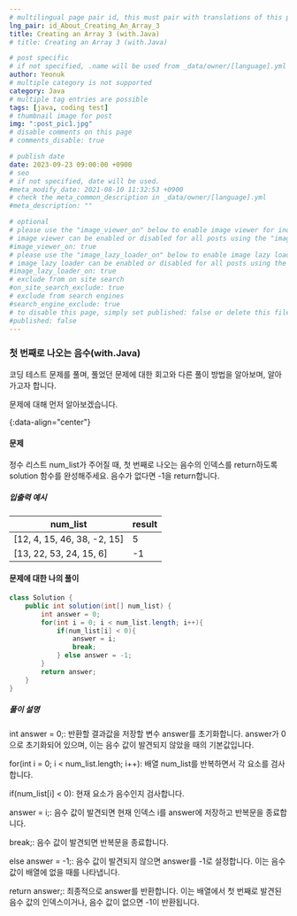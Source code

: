 ```yaml
---
# multilingual page pair id, this must pair with translations of this page. (This name must be unique)
lng_pair: id_About_Creating_An_Array_3
title: Creating an Array 3 (with.Java)
# title: Creating an Array 3 (with.Java)

# post specific
# if not specified, .name will be used from _data/owner/[language].yml
author: Yeonuk
# multiple category is not supported
category: Java
# multiple tag entries are possible
tags: [java, coding test]
# thumbnail image for post
img: ":post_pic1.jpg"
# disable comments on this page
# comments_disable: true

# publish date
date: 2023-09-23 09:00:00 +0900
# seo
# if not specified, date will be used.
#meta_modify_date: 2021-08-10 11:32:53 +0900
# check the meta_common_description in _data/owner/[language].yml
#meta_description: ""

# optional
# please use the "image_viewer_on" below to enable image viewer for individual pages or posts (_posts/ or [language]/_posts folders).
# image viewer can be enabled or disabled for all posts using the "image_viewer_posts: true" setting in _data/conf/main.yml.
#image_viewer_on: true
# please use the "image_lazy_loader_on" below to enable image lazy loader for individual pages or posts (_posts/ or [language]/_posts folders).
# image lazy loader can be enabled or disabled for all posts using the "image_lazy_loader_posts: true" setting in _data/conf/main.yml.
#image_lazy_loader_on: true
# exclude from on site search
#on_site_search_exclude: true
# exclude from search engines
#search_engine_exclude: true
# to disable this page, simply set published: false or delete this file
#published: false
---
```


<!-- outline-start -->

### 첫 번째로 나오는 음수(with.Java)

코딩 테스트 문제를 풀며, 풀었던 문제에 대한 회고와 다른 풀이 방법을 알아보며, 알아가고자 합니다.

문제에 대해 먼저 알아보겠습니다.

{:data-align="center"}

<!-- outline-end -->

#### 문제

정수 리스트 num_list가 주어질 때, 첫 번째로 나오는 음수의 인덱스를 return하도록 solution 함수를 완성해주세요. 음수가 없다면 -1을 return합니다.

##### 입출력 예시

| num_list                    | result |
| --------------------------- | ------ |
| [12, 4, 15, 46, 38, -2, 15] | 5      |
| [13, 22, 53, 24, 15, 6]     | -1     |

<!-- | start_num | end_num | result |
| --------- | ------- | ------ |
| 10        | 3       | 0      | -->

#### 문제에 대한 나의 풀이

```java
class Solution {
    public int solution(int[] num_list) {
        int answer = 0;
        for(int i = 0; i < num_list.length; i++){
            if(num_list[i] < 0){
                answer = i;
                break;
            } else answer = -1;
        }
        return answer;
    }
}
```

##### 풀이 설명

int answer = 0;: 반환할 결과값을 저장할 변수 answer를 초기화합니다. answer가 0으로 초기화되어 있으며, 이는 음수 값이 발견되지 않았을 때의 기본값입니다.

for(int i = 0; i < num_list.length; i++): 배열 num_list를 반복하면서 각 요소를 검사합니다.

if(num_list[i] < 0): 현재 요소가 음수인지 검사합니다.

answer = i;: 음수 값이 발견되면 현재 인덱스 i를 answer에 저장하고 반복문을 종료합니다.

break;: 음수 값이 발견되면 반복문을 종료합니다.

else answer = -1;: 음수 값이 발견되지 않으면 answer를 -1로 설정합니다. 이는 음수 값이 배열에 없을 때를 나타냅니다.

return answer;: 최종적으로 answer를 반환합니다. 이는 배열에서 첫 번째로 발견된 음수 값의 인덱스이거나, 음수 값이 없으면 -1이 반환됩니다.

